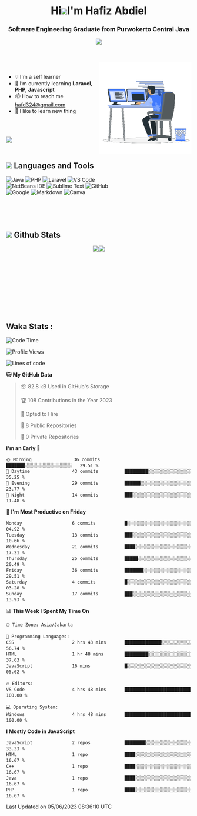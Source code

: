 
<h1 align="center"><b>Hi<img src="https://media.giphy.com/media/hvRJCLFzcasrR4ia7z/giphy.gif" width="35">I'm Hafiz Abdiel </b></h1>

<h3 align="center"> Software Engineering Graduate from Purwokerto Central Java  </h3>

<div align='center'>
	
![](https://komarev.com/ghpvc/?username=dlzcods&style=for-the-badge)
	
</div>
<br>

<picture> <img align="right" src="https://github.com/0xAbdulKhalid/0xAbdulKhalid/raw/main/assets/mdImages/Right_Side.gif" width = 250px></picture>

<br>

- 💡 I'm a self learner
- 🌱 I’m currently learning **Laravel, PHP, Javascript**
- 📫 How to reach me [hafd324@gmail.com](mailto:hafd324d@gmail.com)
- 📃 I like to learn new thing

<br><br>

<img src="https://user-images.githubusercontent.com/73097560/115834477-dbab4500-a447-11eb-908a-139a6edaec5c.gif"><br><br>

## <img src="https://media2.giphy.com/media/QssGEmpkyEOhBCb7e1/giphy.gif?cid=ecf05e47a0n3gi1bfqntqmob8g9aid1oyj2wr3ds3mg700bl&rid=giphy.gif" width ="25"><b> Languages and Tools</b>

![Java](https://img.shields.io/badge/Java-FFFFFF.svg?style=for-the-badge&logo=java&logoColor=blue)
![PHP](https://img.shields.io/badge/PHP%20-FFFFFF.svg?style=for-the-badge&logo=php&logoColor=blue)
![Laravel](https://img.shields.io/badge/laravel-FFFFFF.svg?style=for-the-badge&logo=laravel&logoColor=blue)
![VS Code](https://img.shields.io/badge/VS%20Code-FFFFFF.svg?style=for-the-badge&logo=visual-studio-code&logoColor=blue)
<br>
![NetBeans IDE](https://img.shields.io/badge/NetBeansIDE-FFFFFF.svg?style=for-the-badge&logo=apache-netbeans-ide&logoColor=blue)
![Sublime Text](https://img.shields.io/badge/sublime_text-FFFFFF.svg?style=for-the-badge&logo=sublime-text&logoColor=blue)
![GitHub](https://img.shields.io/badge/github-FFFFFF.svg?style=for-the-badge&logo=github&logoColor=blue)
<br>
![Google](https://img.shields.io/badge/google-FFFFFF.svg?style=for-the-badge&logo=google&logoColor=blue)
![Markdown](https://img.shields.io/badge/markdown-FFFFFF.svg?style=for-the-badge&logo=markdown&logoColor=blue)
![Canva](https://img.shields.io/badge/Canva-FFFFFF.svg?style=for-the-badge&logo=Canva&logoColor=blue)

<br>
<br>
<br>


## <img src="https://media.giphy.com/media/iY8CRBdQXODJSCERIr/giphy.gif" width="35"><b> Github Stats </b>

<div  style="display: flex; flex-wrap: wrap; justify-content: center;">
   <img height="160em" src="https://github-readme-stats.vercel.app/api?username=dlzcods&show_icons=true&theme=default" />
   <img height="160em" src="https://github-readme-stats.vercel.app/api/top-langs/?username=dlzcods&layout=compact" />
</div>



<br>

## Waka Stats :

<!--START_SECTION:waka-->
![Code Time](http://img.shields.io/badge/Code%20Time-55%20hrs%209%20mins-blue)

![Profile Views](http://img.shields.io/badge/Profile%20Views-14-blue)

![Lines of code](https://img.shields.io/badge/From%20Hello%20World%20I%27ve%20Written-702.2%20thousand%20lines%20of%20code-blue)

**🐱 My GitHub Data** 

> 📦 82.8 kB Used in GitHub's Storage 
 > 
> 🏆 108 Contributions in the Year 2023
 > 
> 💼 Opted to Hire
 > 
> 📜 8 Public Repositories 
 > 
> 🔑 0 Private Repositories 
 > 
**I'm an Early 🐤** 

```text
🌞 Morning                36 commits          ███████░░░░░░░░░░░░░░░░░░   29.51 % 
🌆 Daytime                43 commits          █████████░░░░░░░░░░░░░░░░   35.25 % 
🌃 Evening                29 commits          ██████░░░░░░░░░░░░░░░░░░░   23.77 % 
🌙 Night                  14 commits          ███░░░░░░░░░░░░░░░░░░░░░░   11.48 % 
```
📅 **I'm Most Productive on Friday** 

```text
Monday                   6 commits           █░░░░░░░░░░░░░░░░░░░░░░░░   04.92 % 
Tuesday                  13 commits          ███░░░░░░░░░░░░░░░░░░░░░░   10.66 % 
Wednesday                21 commits          ████░░░░░░░░░░░░░░░░░░░░░   17.21 % 
Thursday                 25 commits          █████░░░░░░░░░░░░░░░░░░░░   20.49 % 
Friday                   36 commits          ███████░░░░░░░░░░░░░░░░░░   29.51 % 
Saturday                 4 commits           █░░░░░░░░░░░░░░░░░░░░░░░░   03.28 % 
Sunday                   17 commits          ███░░░░░░░░░░░░░░░░░░░░░░   13.93 % 
```


📊 **This Week I Spent My Time On** 

```text
🕑︎ Time Zone: Asia/Jakarta

💬 Programming Languages: 
CSS                      2 hrs 43 mins       ██████████████░░░░░░░░░░░   56.74 % 
HTML                     1 hr 48 mins        █████████░░░░░░░░░░░░░░░░   37.63 % 
JavaScript               16 mins             █░░░░░░░░░░░░░░░░░░░░░░░░   05.62 % 

🔥 Editors: 
VS Code                  4 hrs 48 mins       █████████████████████████   100.00 % 

💻 Operating System: 
Windows                  4 hrs 48 mins       █████████████████████████   100.00 % 
```

**I Mostly Code in JavaScript** 

```text
JavaScript               2 repos             ████████░░░░░░░░░░░░░░░░░   33.33 % 
HTML                     1 repo              ████░░░░░░░░░░░░░░░░░░░░░   16.67 % 
C++                      1 repo              ████░░░░░░░░░░░░░░░░░░░░░   16.67 % 
Java                     1 repo              ████░░░░░░░░░░░░░░░░░░░░░   16.67 % 
PHP                      1 repo              ████░░░░░░░░░░░░░░░░░░░░░   16.67 % 
```




 Last Updated on 05/06/2023 08:36:10 UTC
<!--END_SECTION:waka-->

<br>
<br>
